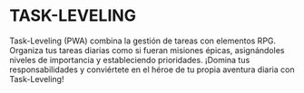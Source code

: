 # TASK-LEVELING
Task-Leveling (PWA) combina la gestión de tareas con elementos RPG. Organiza tus tareas diarias como si fueran misiones épicas, asignándoles niveles de importancia y estableciendo prioridades. ¡Domina tus responsabilidades y conviértete en el héroe de tu propia aventura diaria con Task-Leveling!
